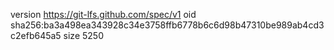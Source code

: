 version https://git-lfs.github.com/spec/v1
oid sha256:ba3a498ea343928c34e3758ffb6778b6c6d98b47310be989ab4cd3c2efb645a5
size 5250
